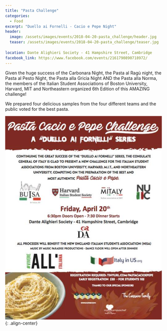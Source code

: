 ```yaml
---
title: "Pasta Challenge"
categories:
  - Food
excerpt: "Duello ai Fornelli - Cacio e Pepe Night"
header:
  image: /assets/images/events/2018-04-20-pasta_challenge/header.jpg
  teaser: /assets/images/events/2018-04-20-pasta_challenge/teaser.jpg

location: Dante Alighieri Society - 41 Hampshire Street, Cambridge
facebook_link: https://www.facebook.com/events/2161790890718972/
---
```



Given the huge success of the Carbonara Night, the Pasta al Ragù night, the Pasta al Pesto Night, the Pasta alla Gricia Night AND the Pasta alla Norma, the members of the Italian Student Associations of Boston University, Harvard, MIT and Northeastern organized 6th Edition of this AMAZING challenge!

We prepared four delicious samples from the four different teams and the public voted for the best pasta.

![image-center](/assets/images/events/2018-04-20-pasta_challenge/flyer.jpg){: .align-center}
